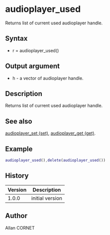 # audioplayer_used

Returns list of current used audioplayer handle.

## Syntax

- r = audioplayer_used()

## Output argument

- h - a vector of audioplayer handle.

## Description

  <p>Returns list of current used audioplayer handle.</p>

## See also

[audioplayer_set (set)](audioplayer_set.md), [audioplayer_get (get)](audioplayer_get.md).

## Example

```matlab
audioplayer_used(),delete(audioplayer_used())
```

## History

| Version | Description     |
| ------- | --------------- |
| 1.0.0   | initial version |

## Author

Allan CORNET
